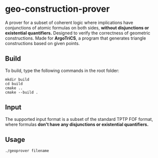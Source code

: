 # geo-construction-prover
A prover for a subset of coherent logic where implications have conjunctions of atomic formulas on both sides, **without disjunctions or existential quantifiers.**
Designed to verify the correctness of geometric constructions. Made for **ArgoTriCS**, a program that generates triangle constructions based on given points.

## Build
To build, type the following commands in the root folder:
```
mkdir build
cd build
cmake ..
cmake --build .
```

## Input
The supported input format is a subset of the standard TPTP FOF format, where formulas **don't have any disjunctions or existential quantifiers.**

## Usage
`./geoprover filename`
